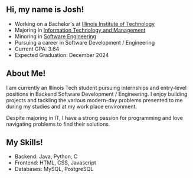 <!--- Main Heading --->
<h2>Hi, my name is Josh!</h2>

<!--- Short Links --->
- Working on a Bachelor's at <a href="https://www.iit.edu/">Illinois Institute of Technology</a>
- Majoring in <a href="https://www.iit.edu/itm">Information Technology and Management</a>
- Minoring in <a href="https://www.iit.edu/academics/programs/software-engineering-minor">Software Engineering</a>
- Pursuing a career in Software Development / Engineering
- Current GPA: 3.64
- Expected Graduation: December 2024

<!--- About Me! --->
<h2>About Me!</h2>
<p>
    I am currently an Illinois Tech student pursuing internships and entry-level positions in Backend Software Development / Engineering. I enjoy building
projects and tackling the various modern-day problems presented to me during my studies and at my work place environment.

Despite majoring in IT, I have a strong passion for programming and love navigating problems to find their solutions.
</p>

<!--- Skills --->
## My Skills!
- Backend: Java, Python, C
- Frontend: HTML, CSS, Javascript
- Databases: MySQL, PostgreSQL
